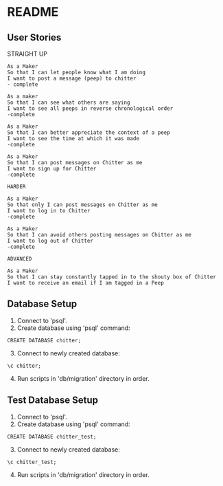 # README

## User Stories

STRAIGHT UP
```
As a Maker
So that I can let people know what I am doing  
I want to post a message (peep) to chitter
- complete

As a maker
So that I can see what others are saying  
I want to see all peeps in reverse chronological order
-complete

As a Maker
So that I can better appreciate the context of a peep
I want to see the time at which it was made
-complete

As a Maker
So that I can post messages on Chitter as me
I want to sign up for Chitter
-complete

HARDER

As a Maker
So that only I can post messages on Chitter as me
I want to log in to Chitter
-complete

As a Maker
So that I can avoid others posting messages on Chitter as me
I want to log out of Chitter
-complete

ADVANCED

As a Maker
So that I can stay constantly tapped in to the shouty box of Chitter
I want to receive an email if I am tagged in a Peep
```

## Database Setup
1. Connect to 'psql'.
2. Create database using 'psql' command:
```
CREATE DATABASE chitter;
```
3. Connect to newly created database:
```
\c chitter;
```
4. Run scripts in 'db/migration' directory in order.

## Test Database Setup
1. Connect to 'psql'.
2. Create database using 'psql' command:
```
CREATE DATABASE chitter_test;
```
3. Connect to newly created database:
```
\c chitter_test;
```
4. Run scripts in 'db/migration' directory in order.
